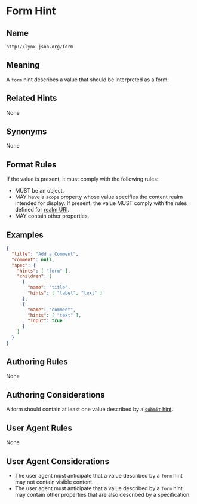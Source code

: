# Form Hint

## Name

`http://lynx-json.org/form`

## Meaning

A `form` hint describes a value that should be interpreted as a form.

## Related Hints

None

## Synonyms

None

## Format Rules

If the value is present, it must comply with the following rules:

- MUST be an object.
- MAY have a `scope` property whose value specifies the content realm intended for display. If present, the value MUST comply with the rules defined for [realm URI](#realm-uri).
- MAY contain other properties.

## Examples

```json
{
  "title": "Add a Comment",
  "comment": null,
  "spec": {
    "hints": [ "form" ],
    "children": [
      {
        "name": "title",
        "hints": [ "label", "text" ]
      },
      {
        "name": "comment",
        "hints": [ "text" ],
        "input": true
      }
    ]
  }
}
```

## Authoring Rules

None

## Authoring Considerations

A form should contain at least one value described by a [`submit` hint](#submit-hint).

## User Agent Rules

None

## User Agent Considerations

- The user agent must anticipate that a value described by a `form` hint may not contain visible content.
- The user agent must anticipate that a value described by a `form` hint may contain other properties that are also described by a specification.
